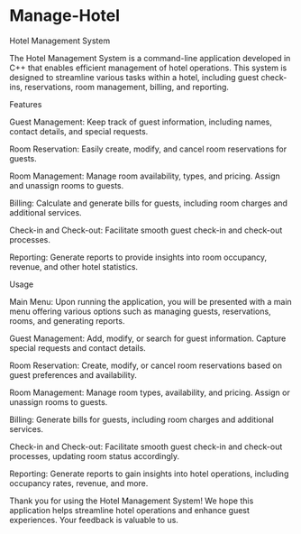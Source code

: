 # Manage-Hotel
Hotel Management System 

The Hotel Management System is a command-line application developed in C++ that enables efficient management of hotel operations. This system is designed to streamline various tasks within a hotel, including guest check-ins, reservations, room management, billing, and reporting.

Features

Guest Management: Keep track of guest information, including names, contact details, and special requests.

Room Reservation: Easily create, modify, and cancel room reservations for guests.

Room Management: Manage room availability, types, and pricing. Assign and unassign rooms to guests.

Billing: Calculate and generate bills for guests, including room charges and additional services.

Check-in and Check-out: Facilitate smooth guest check-in and check-out processes.

Reporting: Generate reports to provide insights into room occupancy, revenue, and other hotel statistics.

Usage

Main Menu: Upon running the application, you will be presented with a main menu offering various options such as managing guests, reservations, rooms, and generating reports.

Guest Management: Add, modify, or search for guest information. Capture special requests and contact details.

Room Reservation: Create, modify, or cancel room reservations based on guest preferences and availability.

Room Management: Manage room types, availability, and pricing. Assign or unassign rooms to guests.

Billing: Generate bills for guests, including room charges and additional services.

Check-in and Check-out: Facilitate smooth guest check-in and check-out processes, updating room status accordingly.

Reporting: Generate reports to gain insights into hotel operations, including occupancy rates, revenue, and more.

Thank you for using the Hotel Management System! We hope this application helps streamline hotel operations and enhance guest experiences. Your feedback is valuable to us.
